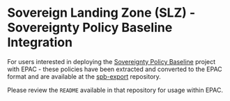 # Sovereign Landing Zone (SLZ) - Sovereignty Policy Baseline Integration

For users interested in deploying the [Sovereignty Policy Baseline](https://github.com/Azure/sovereign-landing-zone/blob/main/docs/scenarios/Sovereignty-Policy-Baseline.md) project with EPAC - these policies have been extracted and converted to the EPAC format and are available at the [spb-export](https://github.com/anwather/spb-export) repository.

Please review the ```README``` available in that repository for usage within EPAC.
